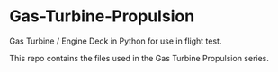 # Gas-Turbine-Propulsion
Gas Turbine / Engine Deck in Python for use in flight test.

This repo contains the files used in the Gas Turbine Propulsion series.

